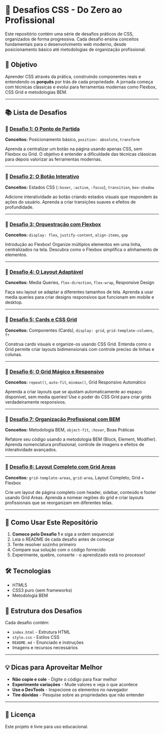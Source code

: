 # 🎨 Desafios CSS - Do Zero ao Profissional

Este repositório contém uma série de desafios práticos de CSS, organizados de forma progressiva. Cada desafio ensina conceitos fundamentais para o desenvolvimento web moderno, desde posicionamento básico até metodologias de organização profissional.

## 🎯 Objetivo

Aprender CSS através da prática, construindo componentes reais e entendendo os **porquês** por trás de cada propriedade. A jornada começa com técnicas clássicas e evolui para ferramentas modernas como Flexbox, CSS Grid e metodologias BEM.

---

## 📚 Lista de Desafios

### 🔹 [Desafio 1: O Ponto de Partida](./desafio-1)

**Conceitos:** Posicionamento básico, `position: absolute`, `transform`

Aprenda a centralizar um botão na página usando apenas CSS, sem Flexbox ou Grid. O objetivo é entender a dificuldade das técnicas clássicas para depois valorizar as ferramentas modernas.

---

### 🔹 [Desafio 2: O Botão Interativo](./desafio-2)

**Conceitos:** Estados CSS (`:hover`, `:active`, `:focus`), `transition`, `box-shadow`

Adicione interatividade ao botão criando estados visuais que respondem às ações do usuário. Aprenda a criar transições suaves e efeitos de profundidade.

---

### 🔹 [Desafio 3: Orquestração com Flexbox](./desafio-3)

**Conceitos:** `display: flex`, `justify-content`, `align-items`, `gap`

Introdução ao Flexbox! Organize múltiplos elementos em uma linha, centralizados na tela. Descubra como o Flexbox simplifica o alinhamento de elementos.

---

### 🔹 [Desafio 4: O Layout Adaptável](./desafio-4)

**Conceitos:** Media Queries, `flex-direction`, `flex-wrap`, Responsive Design

Faça seu layout se adaptar a diferentes tamanhos de tela. Aprenda a usar media queries para criar designs responsivos que funcionam em mobile e desktop.

---

### 🔹 [Desafio 5: Cards e CSS Grid](./desafio-5)

**Conceitos:** Componentes (Cards), `display: grid`, `grid-template-columns`, `fr`

Construa cards visuais e organize-os usando CSS Grid. Entenda como o Grid permite criar layouts bidimensionais com controle preciso de linhas e colunas.

---

### 🔹 [Desafio 6: O Grid Mágico e Responsivo](./desafio-6)

**Conceitos:** `repeat()`, `auto-fit`, `minmax()`, Grid Responsivo Automático

Aprenda a criar layouts que se ajustam automaticamente ao espaço disponível, sem media queries! Use o poder do CSS Grid para criar grids verdadeiramente responsivos.

---

### 🔹 [Desafio 7: Organização Profissional com BEM](./desafio-7)

**Conceitos:** Metodologia BEM, `object-fit`, `:hover`, Boas Práticas

Refatore seu código usando a metodologia BEM (Block, Element, Modifier). Aprenda nomenclatura profissional, controle de imagens e efeitos de interatividade avançados.

---

### 🔹 [Desafio 8: Layout Completo com Grid Areas](./desafio-8)

**Conceitos:** `grid-template-areas`, `grid-area`, Layout Completo, Grid + Flexbox

Crie um layout de página completo com header, sidebar, conteúdo e footer usando Grid Areas. Aprenda a nomear regiões do grid e criar layouts profissionais que se reorganizam em diferentes telas.

---

## 🚀 Como Usar Este Repositório

1. **Comece pelo Desafio 1** e siga a ordem sequencial
2. Leia o README de cada desafio antes de começar
3. Tente resolver sozinho primeiro
4. Compare sua solução com o código fornecido
5. Experimente, quebre, conserte - o aprendizado está no processo!

## 🛠️ Tecnologias

- HTML5
- CSS3 puro (sem frameworks)
- Metodologia BEM

## 📖 Estrutura dos Desafios

Cada desafio contém:

- `index.html` - Estrutura HTML
- `style.css` - Estilos CSS
- `README.md` - Enunciado e instruções
- Imagens e recursos necessários

---

## 💡 Dicas para Aproveitar Melhor

- **Não copie e cole** - Digite o código para fixar melhor
- **Experimente variações** - Mude valores e veja o que acontece
- **Use o DevTools** - Inspecione os elementos no navegador
- **Tire dúvidas** - Pesquise sobre as propriedades que não entender

---

## 📝 Licença

Este projeto é livre para uso educacional.
